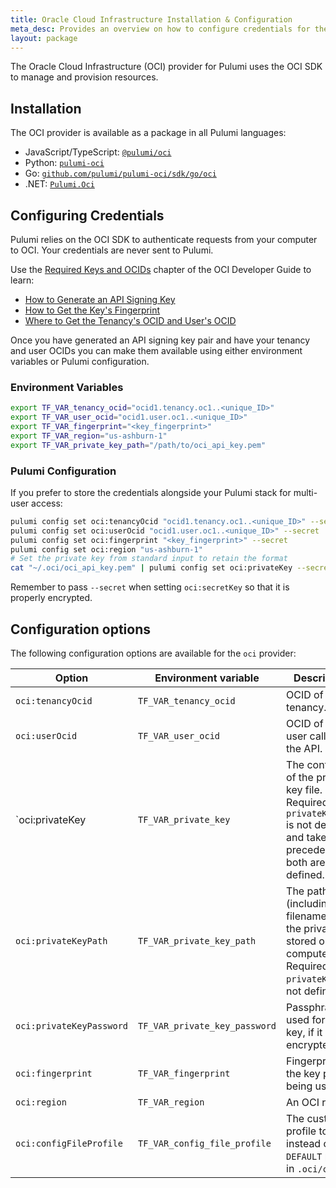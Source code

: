 ```yaml
---
title: Oracle Cloud Infrastructure Installation & Configuration
meta_desc: Provides an overview on how to configure credentials for the Oracle Cloud Infrastructure Provider for Pulumi.
layout: package
---
```


The Oracle Cloud Infrastructure (OCI) provider for Pulumi uses the OCI SDK to manage and provision resources.

## Installation

The OCI provider is available as a package in all Pulumi languages:

* JavaScript/TypeScript: [`@pulumi/oci`](https://www.npmjs.com/package/@pulumi/oci)
* Python: [`pulumi-oci`](https://pypi.org/project/pulumi-oci/)
* Go: [`github.com/pulumi/pulumi-oci/sdk/go/oci`](https://github.com/pulumi/pulumi-oci)
* .NET: [`Pulumi.Oci`](https://www.nuget.org/packages/Pulumi.Oci)

## Configuring Credentials

Pulumi relies on the OCI SDK to authenticate requests from your computer to OCI. Your credentials are never sent to Pulumi.

Use the [Required Keys and OCIDs](https://docs.oracle.com/en-us/iaas/Content/API/Concepts/apisigningkey.htm#Required_Keys_and_OCIDs) chapter of the OCI Developer Guide to learn:

* [How to Generate an API Signing Key](https://docs.oracle.com/en-us/iaas/Content/API/Concepts/apisigningkey.htm#two)
* [How to Get the Key's Fingerprint](https://docs.oracle.com/en-us/iaas/Content/API/Concepts/apisigningkey.htm#four)
* [Where to Get the Tenancy's OCID and User's OCID](https://docs.oracle.com/en-us/iaas/Content/API/Concepts/apisigningkey.htm#five)

Once you have generated an API signing key pair and have your tenancy and user OCIDs
you can make them available using either environment variables or Pulumi configuration.

### Environment Variables

```bash
export TF_VAR_tenancy_ocid="ocid1.tenancy.oc1..<unique_ID>"
export TF_VAR_user_ocid="ocid1.user.oc1..<unique_ID>"
export TF_VAR_fingerprint="<key_fingerprint>"
export TF_VAR_region="us-ashburn-1"
export TF_VAR_private_key_path="/path/to/oci_api_key.pem"
```

### Pulumi Configuration

If you prefer to store the credentials alongside your Pulumi stack for multi-user access:

```bash
pulumi config set oci:tenancyOcid "ocid1.tenancy.oc1..<unique_ID>" --secret
pulumi config set oci:userOcid "ocid1.user.oc1..<unique_ID>" --secret
pulumi config set oci:fingerprint "<key_fingerprint>" --secret
pulumi config set oci:region "us-ashburn-1"
# Set the private key from standard input to retain the format
cat "~/.oci/oci_api_key.pem" | pulumi config set oci:privateKey --secret
```

Remember to pass `--secret` when setting `oci:secretKey` so that it is properly encrypted.

## Configuration options

The following configuration options are available for the `oci` provider:

| Option | Environment variable | Description |
| - | - | - |
| `oci:tenancyOcid` | `TF_VAR_tenancy_ocid` | OCID of your tenancy. |
| `oci:userOcid` | `TF_VAR_user_ocid` | OCID of the user calling the API. 
| `oci:privateKey | `TF_VAR_private_key` | The contents of the private key file. Required if `privateKeyPath` is not defined and takes precedence if both are defined. |
| `oci:privateKeyPath` | `TF_VAR_private_key_path` | The path (including filename) of the private key stored on your computer. Required if `privateKey` is not defined. |
| `oci:privateKeyPassword` | `TF_VAR_private_key_password` | Passphrase used for the key, if it is encrypted. |
| `oci:fingerprint` | `TF_VAR_fingerprint` | Fingerprint for the key pair being used. |
| `oci:region` | `TF_VAR_region` | An OCI region. |
| `oci:configFileProfile`  | `TF_VAR_config_file_profile`  | The custom profile to use instead of the `DEFAULT` profile in `.oci/config`. |
